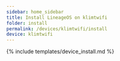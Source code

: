 ```yaml
---
sidebar: home_sidebar
title: Install LineageOS on klimtwifi
folder: install
permalink: /devices/klimtwifi/install
device: klimtwifi
---
```

{% include templates/device_install.md %}
